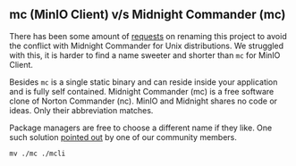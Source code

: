 ## mc (MinIO Client) v/s Midnight Commander (mc)

There has been some amount of [requests](https://github.com/openstor/mc/issues?q=is%3Aissue+midnight+commander+is%3Aclosed) on renaming this project to avoid the conflict with Midnight Commander for Unix distributions. We struggled with this, it is harder to find a name sweeter and shorter than `mc` for MinIO Client.

Besides `mc` is a single static binary and can reside inside your application and is fully self contained. Midnight Commander (mc) is a free software clone of Norton Commander (nc). MinIO and Midnight shares no code or ideas. Only their abbreviation matches.

Package managers are free to choose a different name if they like. One such solution [pointed out](https://github.com/openstor/mc/issues/873#issuecomment-267583013) by one of our community members.

```
mv ./mc ./mcli
```